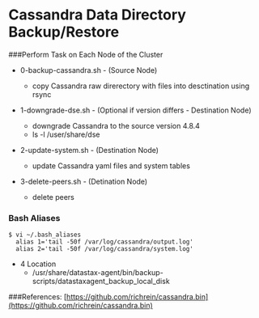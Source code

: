Cassandra Data Directory Backup/Restore
=======================================

###Perform Task on Each Node of the Cluster

* 0-backup-cassandra.sh - (Source Node) 
  * copy Cassandra raw direrectory with files into desctination using rsync

* 1-downgrade-dse.sh - (Optional if version differs - Destination Node) 
  * downgrade Cassandra to the source version 4.8.4 
  * ls -l /user/share/dse

* 2-update-system.sh - (Destination Node) 
  * update Cassandra yaml files and system tables

* 3-delete-peers.sh - (Detination Node) 
  * delete peers

### Bash Aliases 

```
$ vi ~/.bash_aliases
  alias 1='tail -50f /var/log/cassandra/output.log'
  alias 2='tail -50f /var/log/cassandra/system.log'
```

* 4 Location
  * /usr/share/datastax-agent/bin/backup-scripts/datastaxagent_backup_local_disk

###References:
[https://github.com/richrein/cassandra.bin](https://github.com/richrein/cassandra.bin)
